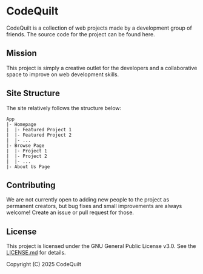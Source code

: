 # CodeQuilt

CodeQuilt is a collection of web projects made by a development group of friends. The source code for the project can be found here.

## Mission
This project is simply a creative outlet for the developers and a collaborative space to improve on web development skills.

## Site Structure
The site relatively follows the structure below:
```
App
|- Homepage
|  |- Featured Project 1
|  |- Featured Project 2
|  |- ...
|- Browse Page
|  |- Project 1
|  |- Project 2
|  |- ...
|- About Us Page
```

## Contributing
We are not currently open to adding new people to the project as permanent creators, but bug fixes and small improvements are always welcome! Create an issue or pull request for those.

## License
This project is licensed under the GNU General Public License v3.0.
See the [LICENSE.md](LICENSE.md) for details.

Copyright (C) 2025 CodeQuilt
